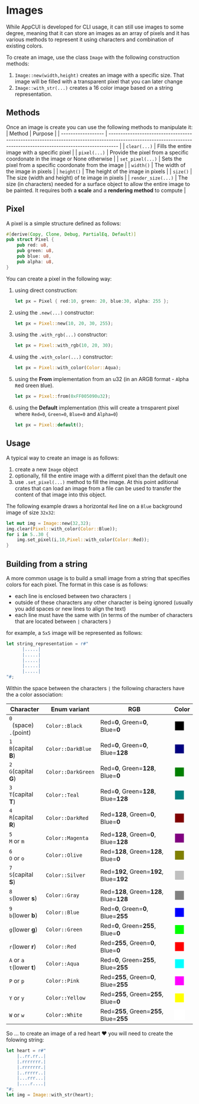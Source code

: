 # Images

While AppCUI is developed for CLI usage, it can still use images to some degree, meaning that it can store an images as an array of pixels and it has various methods to represent it using characters and combination of existing colors.

To create an image, use the class `Image` with the following construction methods:
1. `Image::new(width,height)` creates an image with a specific size. That image will be filled with a transparent pixel that you can later change
2. `Image::with_str(...)` creates a 16 color image based on a string representation.


## Methods

Once an image is create you can use the following methods to manipulate it:
| Method             | Purpose                                                                                                                                                          |
| ------------------ | ---------------------------------------------------------------------------------------------------------------------------------------------------------------- |
| `clear(...)`       | Fills the entire image with a specific pixel                                                                                                                     |
| `pixel(...)`       | Provide the pixel from a specific coordonate in the image or None otherwise                                                                                      |
| `set_pixel(...)`   | Sets the pixel from a specific coordonate from the image                                                                                                         |
| `width()`          | The width of the image in pixels                                                                                                                                 |
| `height()`         | The height of the image in pixels                                                                                                                                |
| `size()`           | The size (width and height) of te image in pixels                                                                                                                |
| `render_size(...)` | The size (in characters) needed for a surface object to allow the entire image to be painted. It requires both a **scale** and a **rendering method** to compute |

## Pixel

A pixel is a simple structure defined as follows:

```rs
#[derive(Copy, Clone, Debug, PartialEq, Default)]
pub struct Pixel {
    pub red: u8,
    pub green: u8,
    pub blue: u8,
    pub alpha: u8,
}
```

You can create a pixel in the following way:
1. using direct construction:
    ```rs
    let px = Pixel { red:10, green: 20, blue:30, alpha: 255 };
    ```
2. using the `.new(...)` constructor:
    ```rs
    let px = Pixel::new(10, 20, 30, 255);
    ```
3. using the `.with_rgb(...)` constructor:
    ```rs
    let px = Pixel::with_rgb(10, 20, 30);
    ```
4. using the `.with_color(...)` constructor:
    ```rs
    let px = Pixel::with_color(Color::Aqua);
    ```
5. using the **From** implementation from an u32 (in an ARGB format - `A`lpha `R`ed `G`reen `B`lue).
    ```rs
    let px = Pixel::from(0xFF005090u32);
    ```
6. using the **Default** implementation (this will create a trnsparent pixel where `Red=0`, `Green=0`, `Blue=0` and `Alpha=0`)
    ```rs
    let px = Pixel::default();
    ```

## Usage

A typical way to create an image is as follows:
1. create a new `Image` object
2. optionally, fill the entire image with a differnt pixel than the default one
3. use `.set_pixel(...)` method to fill the image. At this point aditional crates that can load an image from a file can be used to transfer the content of that image into this object.

The following example draws a horizontal `Red` line on a `Blue` background image of size `32x32`:

```rs
let mut img = Image::new(32,32);
img.clear(Pixel::with_color(Color::Blue));
for i in 5..30 {
    img.set_pixel(i,10,Pixel::with_color(Color::Red));
}
```

## Building from a string

A more common usage is to build a small image from a string that specifies colors for each pixel. The format in this case is as follows:
* each line is enclosed between two characters `|`
* outside of these characters any other character is being ignored (usually you add spaces or new lines to align the text)
* each line must have the same with (in terms of the number of characters that are located between `|` characters )

for example, a `5x5` image will be represented as follows:
```rs
let string_representation = r#"
      |.....|
      |.....|
      |.....|
      |.....|
      |.....|
"#;
```

Within the space between the characters `|` the following characters have the a color association:

| Character                       | Enum variant       | RGB                                      | Color                                                                                                        |
| ------------------------------- | ------------------ | ---------------------------------------- | ------------------------------------------------------------------------------------------------------------ |
| `0`<br>` `(space)<br>`.`(point) | `Color::Black`     | Red=**0**, Green=**0**, Blue=**0**       | <div style="width: 24px; height: 24px; background-color: rgb(0, 0, 0);border: 2px solid white;"></div>       |
| `1`<br>`B`(capital **B**)       | `Color::DarkBlue`  | Red=**0**, Green=**0**, Blue=**128**     | <div style="width: 24px; height: 24px; background-color: rgb(0, 0, 128);border: 2px solid white;"></div>     |
| `2`<br>`G`(capital **G**)       | `Color::DarkGreen` | Red=**0**, Green=**128**, Blue=**0**     | <div style="width: 24px; height: 24px; background-color: rgb(0, 128, 0);border: 2px solid white;"></div>     |
| `3`<br>`T`(capital **T**)       | `Color::Teal`      | Red=**0**, Green=**128**, Blue=**128**   | <div style="width: 24px; height: 24px; background-color: rgb(0, 128, 128);border: 2px solid white;"></div>   |
| `4`<br>`R`(capital **R**)       | `Color::DarkRed`   | Red=**128**, Green=**0**, Blue=**0**     | <div style="width: 24px; height: 24px; background-color: rgb(128, 0, 0);border: 2px solid white;"></div>     |
| `5`<br>`M` or `m`               | `Color::Magenta`   | Red=**128**, Green=**0**, Blue=**128**   | <div style="width: 24px; height: 24px; background-color: rgb(128, 0, 128);border: 2px solid white;"></div>   |
| `6`<br>`O` or `o`               | `Color::Olive`     | Red=**128**, Green=**128**, Blue=**0**   | <div style="width: 24px; height: 24px; background-color: rgb(128, 128, 0);border: 2px solid white;"></div>   |
| `7`<br>`S`(capital **S**)       | `Color::Silver`    | Red=**192**, Green=**192**, Blue=**192** | <div style="width: 24px; height: 24px; background-color: rgb(192, 192, 192);border: 2px solid white;"></div> |
| `8`<br>`s`(lower **s**)         | `Color::Gray`      | Red=**128**, Green=**128**, Blue=**128** | <div style="width: 24px; height: 24px; background-color: rgb(128, 128, 128);border: 2px solid white;"></div> |
| `9`<br>`b`(lower **b**)         | `Color::Blue`      | Red=**0**, Green=**0**, Blue=**255**     | <div style="width: 24px; height: 24px; background-color: rgb(0, 0, 255);border: 2px solid white;"></div>     |
| `g`(lower **g**)                | `Color::Green`     | Red=**0**, Green=**255**, Blue=**0**     | <div style="width: 24px; height: 24px; background-color: rgb(0, 255, 0);border: 2px solid white;"></div>     |
| `r`(lower **r**)                | `Color::Red`       | Red=**255**, Green=**0**, Blue=**0**     | <div style="width: 24px; height: 24px; background-color: rgb(255, 0, 0);border: 2px solid white;"></div>     |
| `A` or `a`<br>`t`(lower **t**)  | `Color::Aqua`      | Red=**0**, Green=**255**, Blue=**255**   | <div style="width: 24px; height: 24px; background-color: rgb(0, 255, 255);border: 2px solid white;"></div>   |
| `P` or `p`                      | `Color::Pink`      | Red=**255**, Green=**0**, Blue=**255**   | <div style="width: 24px; height: 24px; background-color: rgb(255, 0, 255);border: 2px solid white;"></div>   |
| `Y` or `y`                      | `Color::Yellow`    | Red=**255**, Green=**255**, Blue=**0**   | <div style="width: 24px; height: 24px; background-color: rgb(255, 255, 0);border: 2px solid white;"></div>   |
| `W` or `w`                      | `Color::White`     | Red=**255**, Green=**255**, Blue=**255** | <div style="width: 24px; height: 24px; background-color: rgb(255, 255, 255);border: 2px solid white;"></div> |

So ... to create an image of a red heart &#9829; you will need to create the folowing string:
```rs
let heart = r#"
    |..rr.rr..|
    |.rrrrrrr.|
    |.rrrrrrr.|
    |..rrrrr..|
    |...rrr...|
    |....r....|
"#;
let img = Image::with_str(heart);
```